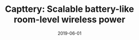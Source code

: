 ---
title: "Capttery: Scalable battery-like room-level wireless power"
collection: publications
permalink: /publication/2019-06-01-Capttery-Scalable-battery-like-room-level-wireless-power
excerpt: '4 cites: https://scholar.google.com/scholar?oi=bibs\&amp;hl=en\&amp;cites=16351981963794167443'
date: 2019-06-01
venue: 'Proceedings of the 17th Annual International Conference on Mobile Systems, Applications, and Services (Mobisys)'
link: 'https://doi.org/10.1145/2486001'
paperurl: '/files/papers/capttery.pdf'
citation: ' C Zhang,  S Kumar,  D Bharadia, '
---